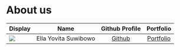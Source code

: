 # About us

Display |         Name         | Github Profile | Portfolio 
--------|:--------------------:|:--------------:|:---------:
![](https://via.placeholder.com/100.png?text=Photo) | Ella Yovita Suwibowo | [Github](https://github.com/Elyovs) | [Portfolio](docs/team/johndoe.md)
